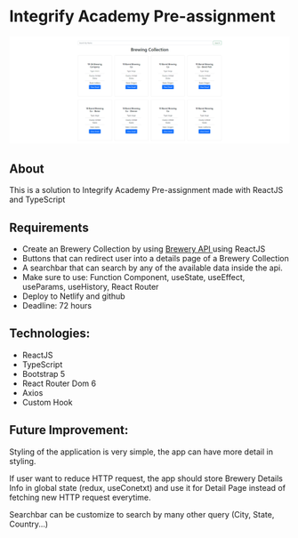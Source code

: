 # Integrify Academy Pre-assignment

<img src="https://github.com/quocbao19982009/Integrify-Academy-pre-assignment/blob/master/brewery%20collection.png" alt="brewery collection" />

## About

This is a solution to Integrify Academy Pre-assignment made with ReactJS and TypeScript

## Requirements

* Create an Brewery Collection by using <a href="https://www.openbrewerydb.org/documentation/01-listbreweries"> Brewery API  </a> using ReactJS
* Buttons that can redirect user into a details page of a Brewery Collection
* A searchbar that can search by any of the available data inside the api.
* Make sure to use: Function Component, useState, useEffect, useParams, useHistory, React Router
* Deploy to Netlify and github
* Deadline: 72 hours

## Technologies:

- ReactJS
- TypeScript
- Bootstrap 5
- React Router Dom 6
- Axios
- Custom Hook

## Future Improvement:

Styling of the application is very simple, the app can have more detail in styling.

If user want to reduce HTTP request, the app should store Brewery Details Info in global state (redux, useConetxt) and use it for Detail Page instead of fetching new HTTP request everytime.

Searchbar can be customize to search by many other query (City, State, Country...)




